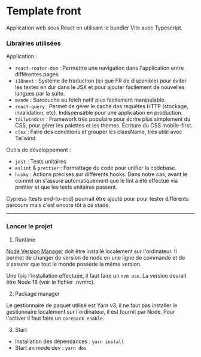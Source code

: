 # Template front

Application web sous React en utilisant le bundler Vite avec Typescript.

### Librairies utilisées

Application :

- `react-router-dom` : Permettre une navigation dans l'application entre différentes pages
- `i18next` : Système de traduction (ici que FR de disponible) pour éviter les textes en dur dans le JSX et pour ajouter facilement de nouvelles langues par la suite.
- `mande` : Surcouche au fetch natif plus facilement manipulable.
- `react-query` : Permet de gérer le cache des requêtes HTTP (stockage, invalidation, etc). Indispensable pour une application en production.
- `tailwindcss` : Framework très populaire pour écrire plus simplement du CSS, pour gérer les palettes et les thèmes. Écriture du CSS mobile-first.
- `clsx` : Faire des conditions et grouper les className, très utile avec Tailwind

Outils de développement :

- `jest` : Tests unitaires
- `eslint` & `prettier` : Formattage du code pour unifier la codebase.
- `husky` : Actions précises sur différents hooks. Dans notre cas, avant le commit on s'assure automatiquement que le lint à été effectué via prettier et que les tests unitaires passent.

Cypress (tests end-to-end) pourrait être ajouté pour pour tester différents parcours mais c'est encore tôt à ce stade.

---

### Lancer le projet

1. Runtime

[Node Version Manager](https://github.com/nvm-sh/nvm) doit être installé localement sur l'ordinateur. Il permet de changer de version de node en une ligne de commande et de s'assurer que tout le monde possède la même version.

Une fois l'installation effectuée, il faut faire un `nvm use`.
La version devrait être Node 18 (voir le fichier .nvmrc).

2. Package manager

Le gestionnaire de paquet utilisé est Yarn v3, il ne faut pas installer le gestionnaire localement sur l'ordinateur, il est fournit par Node.
Pour l'activer il faut faire un `corepack enable`.

3. Start

- Installation des dépendances : `yarn install`
- Start en mode dev : `yarn dev`
